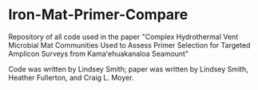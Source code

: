 # Iron-Mat-Primer-Compare
Repository of all code used in the paper "Complex Hydrothermal Vent Microbial Mat Communities Used to Assess Primer Selection for Targeted Amplicon Surveys from Kamaʻehuakanaloa Seamount"

Code was written by Lindsey Smith; paper was written by Lindsey Smith, Heather Fullerton, and Craig L. Moyer.
